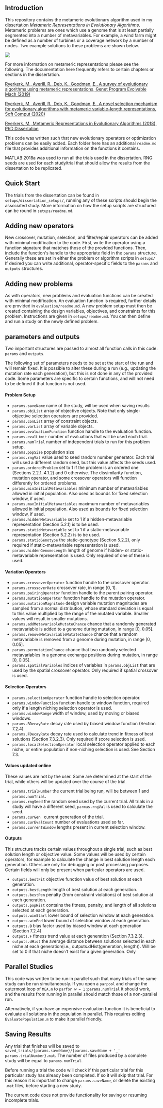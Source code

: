 ## Introduction
This repository contains the metameric evolutionary algorithm used in my dissertation *Metameric Representations in Evolutionary Algorithms*. Metameric problems are ones which use a genome that is at least partially segmented into a number of metavariables. For example, a wind farm might be defined as a number of turbines or a coverage network by a number of nodes. Two example solutions to these problems are shown below. 

![](https://raw.githubusercontent.com/ryerkerk/metameric/master/metameric_examples.png)

For more information on metameric representations please see the following. The documentation here frequently refers to certain chapters or sections in the dissertation.

[Ryerkerk, M., Averill, R., Deb, K., Goodman, E., A survey of evolutionary algorithms using metameric representations, Genet Program Evolvable Mach (2019)](https://rdcu.be/bG8cM)

[Ryerkerk, M., Averill, R., Deb, K., Goodman, E., A novel selection mechanism for evolutionary algorithms with metameric variable-length representations, Soft Comput (2020)](https://rdcu.be/b32hn)

[Ryerkerk, M., Metameric Representations in Evolutionary Algorithms (2018), PhD Dissertation](https://www.researchgate.net/publication/333175589_Metameric_Representations_in_Evolutionary_Algorithms?_sg=tEIMxCJ3EVZ3MVGZSsZA27tUocu-sEBdWfkhra9KcglSZB7ady_RTt59_QJOQyiaAcNw7YCHXJ203w.O4EjU6kG8v_ghl6FYR5CDeMsTKPIMv550NqgNQJCArO4j2R9_1YR1ED3qFo6yB67pOkm_ck4Z9ZPlcU1w_mcbA&_sgd%5Bnc%5D=0&_sgd%5Bncwor%5D=0)

This code was written such that new evolutionary operators or optimization problems can be easily added. Each folder here has an additional `readme.md` file that provides additional information on the functions it contains.

MATLAB 2018a was used to run all the trials used in the dissertation. RNG seeds are used for each study/trial that should allow the results from the dissertation to be replicated.

## Quick Start

The trials from the dissertation can be found in `setups/dissertation_setups/`, running any of these scripts should begin the associated study. More information on how the setup scripts are structured can be round in `setups/readme.md`. 

 

## Adding new operators

New crossover, mutation, selection, and filter/repair operators can be added with minimal modification to the code. First, write the operator using a function signature that matches those of the provided functions. Then, include the function's handle to the appropriate field in the `params` structure. Generally these are set in either the problem or algorithm scripts in `setups/` If desired you can write additional, operator-specific fields to the `params` and `outputs` structures. 

## Adding new problems

As with operators, new problems and evaluation functions can be created with minimal modification. An evaluation function is required, further details are provided in `evaluation/readme.md`. A new problem setup must then be created containing the design variables, objectives, and constraints for this problem. Instructions are given in `setups/readme.md`. You can then define and run a study on the newly defined problem. 

## parameters and outputs
Two important structures are passed to almost all function calls in this code: `params` and `outputs`. 

The following set of parameters needs to be set at the start of the run and will remain fixed. It is possible to alter these during a run (e.g., updating the mutation rate each generation), but this is not done in any of the provided code. Some parameters are specific to certain functions, and will not need to be defined if that function is not used.

#### Problem Setup
- `params.saveName` name of the study, will be used when saving results
- `params.objList` array of objective objects. Note that only single-objective selection operators are provided.
- `params.conList` array of constraint objects.
- `params.varList` array of variable objects.
- `params.evaluationFunction` function handle to the evaluation function.
- `params.evalLimit` number of evaluations that will be used each trial.
- `params.numTrial` number of independent trials to run for this problem setup.
- `params.popSize` population size
- `params.rngVal` value used to seed random number generator. Each trial will used a different random seed, but this value affects the seeds used.
- `params.orderedProblem` set to 1 if the problem is an ordered one (Sections 2.2.1, 4.1.2) and 0 otherwise. The dissimilarity function, mutation operator, and some crossover operators will function differently for ordered problems.
- `params.minInitialMetavariables` minimum number of metavariables allowed in initial population. Also used as bounds for fixed selection window, if used.
- `params.maxInitialMetavariables` maximum number of metavariables allowed in initial population. Also used as bounds for fixed selection window, if used.
- `params.hiddenMetavariable` set to 1 if a hidden-metavariable representation (Section 5.2.1) is to be used. 
- `params.staticMetavariable` set to 1 if a static-metavariable representation (Section 5.2.2) is to be used.
- `params.staticGenotype` the static-genotype (Section 5.2.2), only required if static-metavariable representation is used.
- `params.hiddenGenomeLength` length of genome if hidden- or static-metavariable representation is used. Only required of one of these is used.

#### Variation Operators
- `params.crossoverOperator` function handle to the crossover operator.
- `params.crossoverRate` crossover rate, in range [0, 1].
- `params.pairingOperator` function handle to the parent pairing operator.
- `params.mutationOperator` function handle to the mutation operator.
- `params.mutationMagnitude` design variable mutation magnitudes are sampled from a normal distribution, whose standard deviation is equal to this value multiplied by the range of the mutated variable. Smaller values will result in smaller mutations.  
- `params.addMetavariableMutateChance` chance that a randomly generated metavariable is added to a genome during mutation, in range [0, 0.05].
- `params.removeMetavariableMutateChance` chance that a random metavariable is removed from a genome during mutation, in range [0, 0.05].
- `params.permutationChance` chance that two randomly selected metavariables in a genome exchange positions during mutation, in range [0, 0.05].
- `params.spatialVariables` indices of variables in `params.objList` that are used by the spatial crossover operator. Only required if spatial crossover is used.

#### Selection Operators
- `params.selectionOperator` function handle to selection operator.
- `params.windowFunction` function handle to window function, required only if a length niching selection operator is used.
- `params.windowRange` width of window, used by moving or biased windows.
- `params.BDecayRate` decay rate used by biased window function (Section 7.2.4)
- `params.FDecayRate` decay rate used to calculate trend in fitness of best solutions (Section 7.3.2.3). Only required if score selection is used.
- `params.localSelectionOperator` local selection operator applied to each niche, or entire population if non-niching selection is used. See Section 7.3.

#### Values updated online
These values are not by the user. Some are determined at the start of the trial, while others will be updated over the course of the trial.

- `params.trialNumber` the current trial being run, will be between 1 and `params.numTrial`.
- `params.rngSeed` the random seed used by the current trial. All trials in a study will have a different seed, `parmas.rngVal` is used to calculate the seed.
- `params.curGen ` current generation of the trial.
- `params.curEvalCount` number of evaluations used so far.
- `params.currentWindow` lengths present in current selection window.

#### Outputs
This structure tracks certain values throughout a single trial, such as best solution length or objective value. Some values will be used by certain operators, for example to calculate the change in best solution length each generation. Others are only for debugging or post processing purposes. Certain fields will only be present when particular operators are used. 

- `outputs.bestFit` objective function value of best solution at each generation.
- `outputs.bestLength` length of best solution at each generation.
- `outputs.bestPen` penalty (from constraint violations) of best solution at each generation.
- `outputs.popHist` contains the fitness, penalty, and length of all solutions selected at each generation.
- `outputs.winStart` lower bound of selection window at each generation.
- `outputs.winEnd` lower bound of selection window at each generation.
- `outputs.B` bias factor used by biased window at each generation (Section 7.2.4)
- `outputs.F` fitness trend value at each generation (Section 7.3.2.3).
- `outputs.dHist` the average distance between solutions selected in each niche at each generation(i.e., outputs.dHist(generation, length)). Will be set to 0 if that niche doesn't exist for a given generation. Only 


## Parallel Studies
This code was written to be run in parallel such that many trials of the same study can be run simultaneously. If you open a `parpool` and change the outermost loop of `MEA.m` to `parfor w = 1:params.numTrial` it should work, and the results from running in parallel should match those of a non-parallel run.

Alternatively, if you have an expensive evaluation function it is beneficial to evaluate all solutions in the population in parallel. This requires editing `EvaluatePopulation.m` to make it parallel friendly.

## Saving Results

Any trial that finishes will be saved to `saved_trials/{params.saveName}/{params.saveName + '_' params.trialNumber}.mat`. The number of files produced by a complete study will be equal to `params.numTrial`. 

Before running a trial the code will check if this particular trial for this particular study has already been completed. If so it will skip that trial. For this reason it is important to change `params.saveName`, or delete the existing `.mat` files, before starting a new study.

The current code does not provide functionality for saving or resuming incomplete trials.
